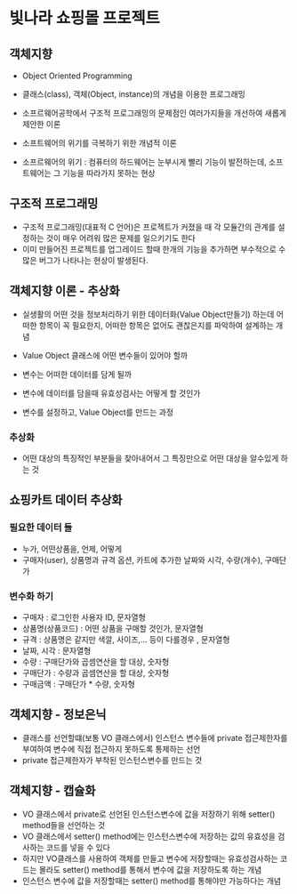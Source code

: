 # 빛나라 쇼핑몰 프로젝트

## 객체지향
* Object Oriented Programming
* 클래스(class), 객체(Object, instance)의 개념을
이용한 프로그래밍
* 소프르웨어공학에서 구조적 프로그래밍의 문제점인 여러가지들을 개선하여 
새롭게 제안한 이론

* 소프트웨어의 위기를 극복하기 위한 개념적 이론

* 소프르웨어의 위기 : 컴퓨터의 하드웨어는 눈부시게 빨리 기능이 발전하는데,
소프트웨어는 그 기능을 따라가지 못하는 현상

## 구조적 프로그래밍
* 구조적 프로그래밍(대표적 C 언어)은 프로젝트가 커졌을 때
각 모듈간의 관계를 설정하는 것이 매우 어려워 많은 문제를 일으키기도 한다
* 이미 만들어진 프로젝트를 업그레이드 할때 한개의 기능을 추가하면 부수적으로
수많은 버그가 나타나는 현상이 발생된다.

## 객체지향 이론 - 추상화
* 실생활의 어떤 것을 정보처리하기 위한 데이터화(Value Object만들기) 하는데
어떠한 항목이 꼭 필요한지, 어떠한 항목은 없어도 괜찮은지를 파악하여 설계하는 개념

* Value Object 클래스에 어떤 변수들이 있어야 할까
* 변수는 어떠한 데이터를 담게 될까
* 변수에 데이터를 담을때 유효성검사는 어떻게 할 것인가
* 변수를 설정하고, Value Object를 만드는 과정

### 추상화
* 어떤 대상의 특징적인 부분들을 찾아내어서 그 특징만으로 어떤 대상을 알수있게 하는 것

## 쇼핑카트 데이터 추상화
### 필요한 데이터 들
* 누가, 어떤상품을, 언제, 어떻게
* 구매자(user), 상품명과 규격 옵션, 카트에 추가한 날짜와 시각, 수량(개수), 구매단가

### 변수화 하기
* 구매자 : 로그인한 사용자 ID, 문자열형
* 상품명(상품코드) : 어떤 상품을 구매할 것인가, 문자열형
* 규격 : 상품명은 같지만 색깔, 사이즈,... 등이 다를경우 , 문자열형
* 날짜, 시각 : 문자열형
* 수량 : 구매단가와 곱셈연산을 할 대상, 숫자형
* 구매단가 : 수량과 곱셈연산을 할 대상, 숫자형
* 구매금액 : 구매단가 * 수량, 숫자형

## 객체지향 - 정보은닉
* 클래스를 선언할떄(보통 VO 클래스에서) 인스턴스 변수들에 private 접근제한자를 부여하여
변수에 직접 접근하지 못하도록 통제하는 선언
* private 접근제한자가 부착된 인스턴스변수를 만드는 것

## 객체지향 - 캡슐화
* VO 클래스에서 private로 선언된 인스턴스변수에 값을 저장하기 위해 setter() method들을 선언하는 것
* VO 클래스에서 setter() method에는 인스턴스변수에 저장하는 값의 유효성을 검사하는 코드를 넣을 수 있다
* 하지만 VO클래스를 사용하여 객체를 만들고 변수에 저장할때는 유효성검사하는 코드는 몰라도
setter() method를 통해서 변수에 값을 저장하도록 하는 개념
* 인스턴스 변수에 값을 저장할때는 setter() method를 통해야만 가능하다는 개념



















